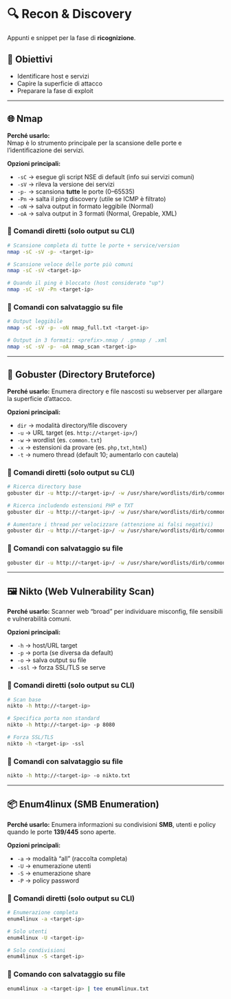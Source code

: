 # 🔍 Recon & Discovery

Appunti e snippet per la fase di **ricognizione**.

## 📌 Obiettivi
- Identificare host e servizi
- Capire la superficie di attacco
- Preparare la fase di exploit

---

## 🌐 Nmap

**Perché usarlo:**  
Nmap è lo strumento principale per la scansione delle porte e l’identificazione dei servizi.

**Opzioni principali:**
- `-sC` → esegue gli script NSE di default (info sui servizi comuni)
- `-sV` → rileva la versione dei servizi
- `-p-` → scansiona **tutte** le porte (0–65535)
- `-Pn` → salta il ping discovery (utile se ICMP è filtrato)
- `-oN` → salva output in formato leggibile (Normal)
- `-oA` → salva output in 3 formati (Normal, Grepable, XML)

### 🔹 Comandi diretti (solo output su CLI)
```bash
# Scansione completa di tutte le porte + service/version
nmap -sC -sV -p- <target-ip>

# Scansione veloce delle porte più comuni
nmap -sC -sV <target-ip>

# Quando il ping è bloccato (host considerato "up")
nmap -sC -sV -Pn <target-ip>
````

### 💾 Comandi con salvataggio su file

```bash
# Output leggibile
nmap -sC -sV -p- -oN nmap_full.txt <target-ip>

# Output in 3 formati: <prefix>.nmap / .gnmap / .xml
nmap -sC -sV -p- -oA nmap_scan <target-ip>
```

---

## 📂 Gobuster (Directory Bruteforce)

**Perché usarlo:**
Enumera directory e file nascosti su webserver per allargare la superficie d’attacco.

**Opzioni principali:**

* `dir` → modalità directory/file discovery
* `-u` → URL target (es. `http://<target-ip>/`)
* `-w` → wordlist (es. `common.txt`)
* `-x` → estensioni da provare (es. `php,txt,html`)
* `-t` → numero thread (default 10; aumentarlo con cautela)

### 🔹 Comandi diretti (solo output su CLI)

```bash
# Ricerca directory base
gobuster dir -u http://<target-ip>/ -w /usr/share/wordlists/dirb/common.txt

# Ricerca includendo estensioni PHP e TXT
gobuster dir -u http://<target-ip>/ -w /usr/share/wordlists/dirb/common.txt -x php,txt

# Aumentare i thread per velocizzare (attenzione ai falsi negativi)
gobuster dir -u http://<target-ip>/ -w /usr/share/wordlists/dirb/common.txt -t 50
```

### 💾 Comandi con salvataggio su file

```bash
gobuster dir -u http://<target-ip>/ -w /usr/share/wordlists/dirb/common.txt -o gobuster.txt
```

---

## 🖼️ Nikto (Web Vulnerability Scan)

**Perché usarlo:**
Scanner web “broad” per individuare misconfig, file sensibili e vulnerabilità comuni.

**Opzioni principali:**

* `-h` → host/URL target
* `-p` → porta (se diversa da default)
* `-o` → salva output su file
* `-ssl` → forza SSL/TLS se serve

### 🔹 Comandi diretti (solo output su CLI)

```bash
# Scan base
nikto -h http://<target-ip>

# Specifica porta non standard
nikto -h http://<target-ip> -p 8080

# Forza SSL/TLS
nikto -h <target-ip> -ssl
```

### 💾 Comandi con salvataggio su file

```bash
nikto -h http://<target-ip> -o nikto.txt
```

---

## 📦 Enum4linux (SMB Enumeration)

**Perché usarlo:**
Enumera informazioni su condivisioni **SMB**, utenti e policy quando le porte **139/445** sono aperte.

**Opzioni principali:**

* `-a` → modalità “all” (raccolta completa)
* `-U` → enumerazione utenti
* `-S` → enumerazione share
* `-P` → policy password

### 🔹 Comandi diretti (solo output su CLI)

```bash
# Enumerazione completa
enum4linux -a <target-ip>

# Solo utenti
enum4linux -U <target-ip>

# Solo condivisioni
enum4linux -S <target-ip>
```

### 💾 Comando con salvataggio su file

```bash
enum4linux -a <target-ip> | tee enum4linux.txt
```
